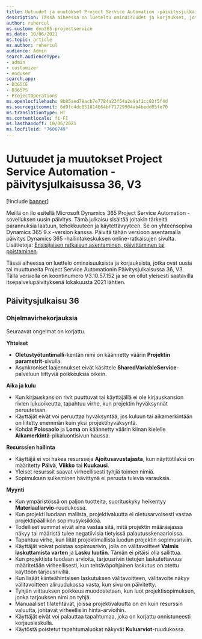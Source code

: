 ```yaml
---
title: Uutuudet ja muutokset Project Service Automation -päivitysjulkaisussa 36, V3
description: Tässä aiheessa on lueteltu ominaisuudet ja korjaukset, jotka ovat saatavissa Microsoft Dynamics 365 Project Service Automation -päivityksessä 36, V3.
author: ruhercul
ms.custom: dyn365-projectservice
ms.date: 10/06/2021
ms.topic: article
ms.author: ruhercul
audience: Admin
search.audienceType:
- admin
- customizer
- enduser
search.app:
- D365CE
- D365PS
- ProjectOperations
ms.openlocfilehash: 9b85aed79acb7e7784a23f54a2e9af1cc83f5f4d
ms.sourcegitcommit: 6d9fc4dc851814664bf71729904ab4bedd85fe70
ms.translationtype: HT
ms.contentlocale: fi-FI
ms.lasthandoff: 10/06/2021
ms.locfileid: "7606749"
---
```

# <a name="whats-new-or-changed-in-project-service-automation-update-release-36-v3"></a>Uutuudet ja muutokset Project Service Automation -päivitysjulkaisussa 36, V3

[!include [banner](../includes/psa-now-project-operations.md)]

Meillä on ilo esitellä Microsoft Dynamics 365 Project Service Automation -sovelluksen uusin päivitys. Tämä julkaisu sisältää joitakin tärkeitä parannuksia laatuun, tehokkuuteen ja käytettävyyteen. Se on yhteensopiva Dynamics 365 9.x -version kanssa. Päivitä tähän versioon asentamalla päivitys Dynamics 365 -hallintakeskuksen online-ratkaisujen sivulta. Lisätietoja: [Ensisijaisen ratkaisun asentaminen, päivittäminen tai poistaminen](/power-platform/admin/install-remove-preferred-solution).

Tässä aiheessa on luettelo ominaisuuksista ja korjauksista, jotka ovat uusia tai muuttuneita Project Service Automationin Päivitysjulkaisussa 36, V3. Tällä versiolla on koontinumero V3.10.57.152 ja se on ollut yleisesti saatavilla itsepalvelupäivityksenä lokakuusta 2021 lähtien.

## <a name="update-release-36"></a>Päivitysjulkaisu 36

### <a name="bug-fixes"></a>Ohjelmavirhekorjauksia

Seuraavat ongelmat on korjattu.

**Yhteiset**
- **Oletustyötuntimalli**-kentän nimi on käännetty väärin **Projektin parametrit**-sivulla.
- Asynkroniset laajennukset eivät käsittele **SharedVariableService**-palveluun liittyviä poikkeuksia oikein.

**Aika ja kulu**
- Kun kirjauskansion rivit puuttuvat tai käyttäjällä ei ole kirjauskansion rivien lukuoikeutta, tapahtuu virhe, kun projektin hyväksynnät peruutetaan.
- Käyttäjät eivät voi peruuttaa hyväksyntää, jos kuluun tai aikamerkintään on liitetty enemmän kuin yksi projektihyväksyntä.
- Kohdat **Poissaolo** ja **Loma** on käännetty väärin kiinan kielelle **Aikamerkintä**-pikaluontisivun haussa.

**Resurssien hallinta**
- Käyttäjä ei voi hakea resursseja **Ajoitusavustajasta**, kun näyttötilaksi on määritetty **Päivä**, **Viikko** tai **Kuukausi**.
- Yleiset resurssit saavat virheellisesti tyhjiä toimen nimiä. 
- Sopimuksen sulkeminen hävittynä ei peruuta tulevia varauksia.

**Myynti**
- Kun ympäristössä on paljon tuotteita, suorituskyky heikentyy **Materiaaliarvio**-ruudukossa.
- Kun projekti luodaan mallista, projektivaluutta ei oletusarvoisesti vastaa projektipäällikön sopimusyksikköä.
- Todelliset summat eivät aina vastaa sitä, mitä projektin määräajassa näkyy tai määristä tulee negatiivisia tietyissä palautusskenaarioissa.
- Tapahtuu virhe, kun liität projektimallista luodun projektin sopimusriviin.
- Käyttäjät voivat poistaa sopimusrivin, jolla on välitavoitteet **Valmis laskuttamista varten** ja **Lasku luotiin**. Tämän ei pitäisi olla sallittua.
- Kun projektista tuodaan arvioita, tarjousrivin tietojen laskutettavuus määritetään virheellisesti, kun tehtäväpohjainen laskutus on otettu käyttöön tarjousrivillä.
- Kun lisäät kiinteähintaisen laskutuksen välitavoitteen, välitavoite näkyy välitavoitteen aliruudukossa vasta, kun sivu on päivitetty.
- Tyhjän viittauksen poikkeus muodostetaan, kun luot projektisopimuksen, jonka tarjouksen nimi on tyhjä.
- Manuaaliset tilatehtävät, joissa projektivaluutta on eri kuin resurssin valuutta, johtavat virheellisiin hinta-arvioihin.
- Käyttäjät eivät voi palauttaa tapahtumaa, joka on korjattu onnistuneesti korjauslaskulla.
- Käytöstä poistetut tapahtumaluokat näkyvät **Kuluarviot**-ruudukossa.



